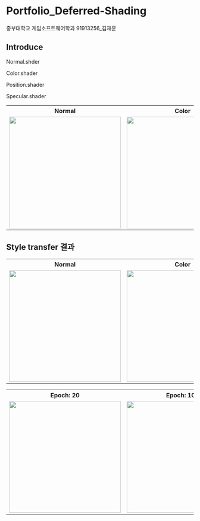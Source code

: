 # Portfolio_Deferred-Shading

중부대학교 게임소프트웨어학과 91913256_김재훈

## Introduce

Normal.shder  

Color.shader  

Position.shader  

Specular.shader  

<table align="center">
  <tr>
    <th style="text-align: center;">Normal</th>
    <th style="text-align: center;">Color</th>
    <th style="text-align: center;">Position</th>
    <th style="text-align: center;">Specular</th>
  </tr>
  <tr>
    <td><img src="asset/Normal.jpg" width="300" height="300"></td>
    <td><img src="asset/Color.jpg" width="300" height="300"></td>
    <td><img src="asset/Position.jpg" width="300" height="300"></td>
    <td><img src="asset/Specular.jpg" width="300" height="300"></td>
  </tr>
</table>

## Style transfer 결과


<table align="center">
  <tr>
    <th style="text-align: center;">Normal</th>
    <th style="text-align: center;">Color</th>
    <th style="text-align: center;">Position</th>
    <th style="text-align: center;">Specular</th>
  </tr>
  <tr>
    <td><img src="asset/content.jpg" width="300" height="300"></td>
    <td><img src="asset/style.jpg" width="300" height="300"></td>
  </tr>
</table>

<table align="center">
  <tr>
    <th style="text-align: center;">Epoch: 20</th>
    <th style="text-align: center;">Epoch: 100</th>
  </tr>
  <tr>
    <td><img src="asset/LBGFS_epoch_20.jpg" width="300" height="300"></td>
    <td><img src="asset/LBGFS_epoch_100.jpg" width="300" height="300"></td>
  </tr>
</table>
